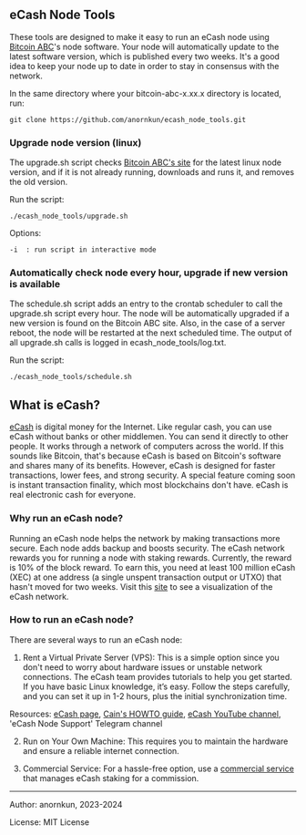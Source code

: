 ## eCash Node Tools 


These tools are designed to make it easy to run an eCash node using [Bitcoin ABC](https://www.bitcoinabc.org/)'s node software.
Your node will automatically update to the latest software version, which is published every two weeks. It's a good idea to keep your node up to date in order to stay in consensus with the network.

In the same directory where your bitcoin-abc-x.xx.x directory is located, run:

    git clone https://github.com/anornkun/ecash_node_tools.git


### Upgrade node version (linux)

The upgrade.sh script checks [Bitcoin ABC's site](https://download.bitcoinabc.org/latest/linux/) for the latest linux node version, and if it is not already running, downloads and runs it, and removes the old version.

Run the script:

    ./ecash_node_tools/upgrade.sh


Options:

    -i  : run script in interactive mode


###  Automatically check node every hour, upgrade if new version is available 

The schedule.sh script adds an entry to the crontab scheduler to call the upgrade.sh script every hour. The node will be automatically upgraded if a new version is found on the Bitcoin ABC site. Also, in the case of a server reboot, the node will be restarted at the next scheduled time. The output of all upgrade.sh calls is logged in ecash_node_tools/log.txt.

Run the script:

    ./ecash_node_tools/schedule.sh







## What is eCash?

[eCash](https://e.cash) is digital money for the Internet. Like regular cash, you can use eCash without banks or other middlemen. You can send it directly to other people. It works through a network of computers across the world. If this sounds like Bitcoin, that's because eCash is based on Bitcoin's software and shares many of its benefits. However, eCash is designed for faster transactions, lower fees, and strong security. A special feature coming soon is instant transaction finality, which most blockchains don't have. eCash is real electronic cash for everyone.


### Why run an eCash node?

Running an eCash node helps the network by making transactions more secure. Each node adds backup and boosts security. The eCash network rewards you for running a node with staking rewards. Currently, the reward is 10% of the block reward. To earn this, you need at least 100 million eCash (XEC) at one address (a single unspent transaction output or UTXO) that hasn't moved for two weeks. Visit this [site](https://avalanche.cash/) to see a visualization of the eCash network.


### How to run an eCash node?

There are several ways to run an eCash node:

1. Rent a Virtual Private Server (VPS): This is a simple option since you don't need to worry about hardware issues or unstable network connections. The eCash team provides tutorials to help you get started. If you have basic Linux knowledge, it’s easy. Follow the steps carefully, and you can set it up in 1-2 hours, plus the initial synchronization time.

Resources: 
[eCash page](https://e.cash/staking),
[Cain's HOWTO guide](https://proofofwriting.com/120/),
[eCash YouTube channel](https://www.youtube.com/@eCashOfficial),
'eCash Node Support' Telegram channel


2. Run on Your Own Machine: This requires you to maintain the hardware and ensure a reliable internet connection.

3. Commercial Service: For a hassle-free option, use a [commercial service](https://ecashstaking.com/) that manages eCash staking for a commission.





---
Author: anornkun, 2023-2024

License: MIT License
